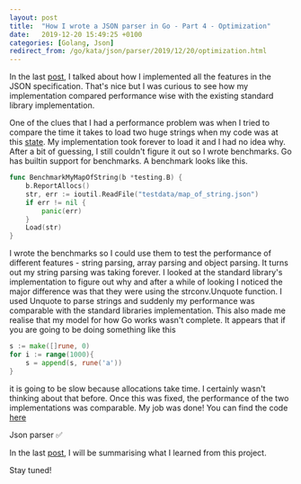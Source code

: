 ```yaml
---
layout: post
title:  "How I wrote a JSON parser in Go - Part 4 - Optimization"
date:   2019-12-20 15:49:25 +0100
categories: [Golang, Json]
redirect_from: /go/kata/json/parser/2019/12/20/optimization.html
---
```



In the last [post](/posts/2019/12/20/adding-more-features.html), I talked about how I implemented all the features in the JSON specification.
That's nice but I was curious to see how my implementation compared performance wise with the existing standard library implementation.

One of the clues that I had a performance problem was when I tried to compare the time it takes to load two huge strings when my code was at this [state](https://github.com/opethe1st/GoJson/commit/943435f24b71ab954f52d910ed0931816e51ead5).
My implementation took forever to load it and I had no idea why. After a bit of guessing, I still couldn't figure it out so I wrote benchmarks.
Go has builtin support for benchmarks. A benchmark looks like this.
<!--description-->
```go
func BenchmarkMyMapOfString(b *testing.B) {
	b.ReportAllocs()
	str, err := ioutil.ReadFile("testdata/map_of_string.json")
	if err != nil {
		panic(err)
	}
	Load(str)
}
```

I wrote the benchmarks so I could use them to test the performance of different features - string parsing, array parsing and object parsing. It turns out my string parsing was taking forever. I looked at the standard library's implementation to figure out why and after a while of looking I noticed the major difference was that they were using the strconv.Unquote function. I used Unquote to parse strings and suddenly my performance was comparable with the standard libraries implementation.
This also made me realise that my model for how Go works wasn't complete. It appears that if you are going to be doing something like this
```go
s := make([]rune, 0)
for i := range(1000){
    s = append(s, rune('a'))
}
```
it is going to be slow because allocations take time. I certainly wasn't thinking about that before. Once this was fixed, the performance of the two implementations was comparable. My job was done!
You can find the code [here](https://github.com/opethe1st/GoJson/commit/7dd0b3ca48d4dd887e373f6677bbef261a18e688)

Json parser ✅

In the last [post](https://opethe1st.github.io/go/kata/json/parser/2019/12/21/json-summary.html), I will be summarising what I learned from this project.

Stay tuned!

